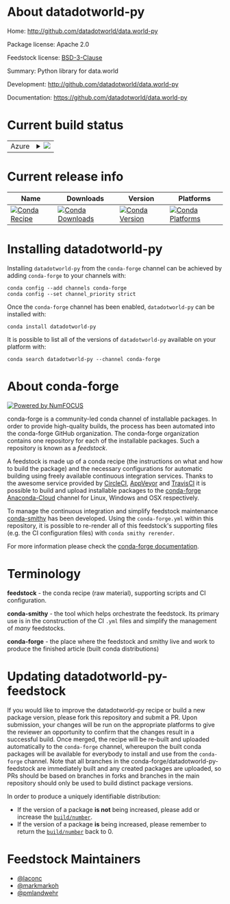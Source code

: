 About datadotworld-py
=====================

Home: http://github.com/datadotworld/data.world-py

Package license: Apache 2.0

Feedstock license: [BSD-3-Clause](https://github.com/conda-forge/datadotworld-py-feedstock/blob/master/LICENSE.txt)

Summary: Python library for data.world

Development: http://github.com/datadotworld/data.world-py

Documentation: https://github.com/datadotworld/data.world-py

Current build status
====================


<table>
    
  <tr>
    <td>Azure</td>
    <td>
      <details>
        <summary>
          <a href="https://dev.azure.com/conda-forge/feedstock-builds/_build/latest?definitionId=4523&branchName=master">
            <img src="https://dev.azure.com/conda-forge/feedstock-builds/_apis/build/status/datadotworld-py-feedstock?branchName=master">
          </a>
        </summary>
        <table>
          <thead><tr><th>Variant</th><th>Status</th></tr></thead>
          <tbody><tr>
              <td>linux_64_python3.10.____cpython</td>
              <td>
                <a href="https://dev.azure.com/conda-forge/feedstock-builds/_build/latest?definitionId=4523&branchName=master">
                  <img src="https://dev.azure.com/conda-forge/feedstock-builds/_apis/build/status/datadotworld-py-feedstock?branchName=master&jobName=linux&configuration=linux_64_python3.10.____cpython" alt="variant">
                </a>
              </td>
            </tr><tr>
              <td>linux_64_python3.7.____cpython</td>
              <td>
                <a href="https://dev.azure.com/conda-forge/feedstock-builds/_build/latest?definitionId=4523&branchName=master">
                  <img src="https://dev.azure.com/conda-forge/feedstock-builds/_apis/build/status/datadotworld-py-feedstock?branchName=master&jobName=linux&configuration=linux_64_python3.7.____cpython" alt="variant">
                </a>
              </td>
            </tr><tr>
              <td>linux_64_python3.8.____cpython</td>
              <td>
                <a href="https://dev.azure.com/conda-forge/feedstock-builds/_build/latest?definitionId=4523&branchName=master">
                  <img src="https://dev.azure.com/conda-forge/feedstock-builds/_apis/build/status/datadotworld-py-feedstock?branchName=master&jobName=linux&configuration=linux_64_python3.8.____cpython" alt="variant">
                </a>
              </td>
            </tr><tr>
              <td>linux_64_python3.9.____cpython</td>
              <td>
                <a href="https://dev.azure.com/conda-forge/feedstock-builds/_build/latest?definitionId=4523&branchName=master">
                  <img src="https://dev.azure.com/conda-forge/feedstock-builds/_apis/build/status/datadotworld-py-feedstock?branchName=master&jobName=linux&configuration=linux_64_python3.9.____cpython" alt="variant">
                </a>
              </td>
            </tr><tr>
              <td>osx_64_python3.10.____cpython</td>
              <td>
                <a href="https://dev.azure.com/conda-forge/feedstock-builds/_build/latest?definitionId=4523&branchName=master">
                  <img src="https://dev.azure.com/conda-forge/feedstock-builds/_apis/build/status/datadotworld-py-feedstock?branchName=master&jobName=osx&configuration=osx_64_python3.10.____cpython" alt="variant">
                </a>
              </td>
            </tr><tr>
              <td>osx_64_python3.7.____cpython</td>
              <td>
                <a href="https://dev.azure.com/conda-forge/feedstock-builds/_build/latest?definitionId=4523&branchName=master">
                  <img src="https://dev.azure.com/conda-forge/feedstock-builds/_apis/build/status/datadotworld-py-feedstock?branchName=master&jobName=osx&configuration=osx_64_python3.7.____cpython" alt="variant">
                </a>
              </td>
            </tr><tr>
              <td>osx_64_python3.8.____cpython</td>
              <td>
                <a href="https://dev.azure.com/conda-forge/feedstock-builds/_build/latest?definitionId=4523&branchName=master">
                  <img src="https://dev.azure.com/conda-forge/feedstock-builds/_apis/build/status/datadotworld-py-feedstock?branchName=master&jobName=osx&configuration=osx_64_python3.8.____cpython" alt="variant">
                </a>
              </td>
            </tr><tr>
              <td>osx_64_python3.9.____cpython</td>
              <td>
                <a href="https://dev.azure.com/conda-forge/feedstock-builds/_build/latest?definitionId=4523&branchName=master">
                  <img src="https://dev.azure.com/conda-forge/feedstock-builds/_apis/build/status/datadotworld-py-feedstock?branchName=master&jobName=osx&configuration=osx_64_python3.9.____cpython" alt="variant">
                </a>
              </td>
            </tr><tr>
              <td>win_64_python3.10.____cpython</td>
              <td>
                <a href="https://dev.azure.com/conda-forge/feedstock-builds/_build/latest?definitionId=4523&branchName=master">
                  <img src="https://dev.azure.com/conda-forge/feedstock-builds/_apis/build/status/datadotworld-py-feedstock?branchName=master&jobName=win&configuration=win_64_python3.10.____cpython" alt="variant">
                </a>
              </td>
            </tr><tr>
              <td>win_64_python3.7.____cpython</td>
              <td>
                <a href="https://dev.azure.com/conda-forge/feedstock-builds/_build/latest?definitionId=4523&branchName=master">
                  <img src="https://dev.azure.com/conda-forge/feedstock-builds/_apis/build/status/datadotworld-py-feedstock?branchName=master&jobName=win&configuration=win_64_python3.7.____cpython" alt="variant">
                </a>
              </td>
            </tr><tr>
              <td>win_64_python3.8.____cpython</td>
              <td>
                <a href="https://dev.azure.com/conda-forge/feedstock-builds/_build/latest?definitionId=4523&branchName=master">
                  <img src="https://dev.azure.com/conda-forge/feedstock-builds/_apis/build/status/datadotworld-py-feedstock?branchName=master&jobName=win&configuration=win_64_python3.8.____cpython" alt="variant">
                </a>
              </td>
            </tr><tr>
              <td>win_64_python3.9.____cpython</td>
              <td>
                <a href="https://dev.azure.com/conda-forge/feedstock-builds/_build/latest?definitionId=4523&branchName=master">
                  <img src="https://dev.azure.com/conda-forge/feedstock-builds/_apis/build/status/datadotworld-py-feedstock?branchName=master&jobName=win&configuration=win_64_python3.9.____cpython" alt="variant">
                </a>
              </td>
            </tr>
          </tbody>
        </table>
      </details>
    </td>
  </tr>
</table>

Current release info
====================

| Name | Downloads | Version | Platforms |
| --- | --- | --- | --- |
| [![Conda Recipe](https://img.shields.io/badge/recipe-datadotworld--py-green.svg)](https://anaconda.org/conda-forge/datadotworld-py) | [![Conda Downloads](https://img.shields.io/conda/dn/conda-forge/datadotworld-py.svg)](https://anaconda.org/conda-forge/datadotworld-py) | [![Conda Version](https://img.shields.io/conda/vn/conda-forge/datadotworld-py.svg)](https://anaconda.org/conda-forge/datadotworld-py) | [![Conda Platforms](https://img.shields.io/conda/pn/conda-forge/datadotworld-py.svg)](https://anaconda.org/conda-forge/datadotworld-py) |

Installing datadotworld-py
==========================

Installing `datadotworld-py` from the `conda-forge` channel can be achieved by adding `conda-forge` to your channels with:

```
conda config --add channels conda-forge
conda config --set channel_priority strict
```

Once the `conda-forge` channel has been enabled, `datadotworld-py` can be installed with:

```
conda install datadotworld-py
```

It is possible to list all of the versions of `datadotworld-py` available on your platform with:

```
conda search datadotworld-py --channel conda-forge
```


About conda-forge
=================

[![Powered by
NumFOCUS](https://img.shields.io/badge/powered%20by-NumFOCUS-orange.svg?style=flat&colorA=E1523D&colorB=007D8A)](https://numfocus.org)

conda-forge is a community-led conda channel of installable packages.
In order to provide high-quality builds, the process has been automated into the
conda-forge GitHub organization. The conda-forge organization contains one repository
for each of the installable packages. Such a repository is known as a *feedstock*.

A feedstock is made up of a conda recipe (the instructions on what and how to build
the package) and the necessary configurations for automatic building using freely
available continuous integration services. Thanks to the awesome service provided by
[CircleCI](https://circleci.com/), [AppVeyor](https://www.appveyor.com/)
and [TravisCI](https://travis-ci.com/) it is possible to build and upload installable
packages to the [conda-forge](https://anaconda.org/conda-forge)
[Anaconda-Cloud](https://anaconda.org/) channel for Linux, Windows and OSX respectively.

To manage the continuous integration and simplify feedstock maintenance
[conda-smithy](https://github.com/conda-forge/conda-smithy) has been developed.
Using the ``conda-forge.yml`` within this repository, it is possible to re-render all of
this feedstock's supporting files (e.g. the CI configuration files) with ``conda smithy rerender``.

For more information please check the [conda-forge documentation](https://conda-forge.org/docs/).

Terminology
===========

**feedstock** - the conda recipe (raw material), supporting scripts and CI configuration.

**conda-smithy** - the tool which helps orchestrate the feedstock.
                   Its primary use is in the construction of the CI ``.yml`` files
                   and simplify the management of *many* feedstocks.

**conda-forge** - the place where the feedstock and smithy live and work to
                  produce the finished article (built conda distributions)


Updating datadotworld-py-feedstock
==================================

If you would like to improve the datadotworld-py recipe or build a new
package version, please fork this repository and submit a PR. Upon submission,
your changes will be run on the appropriate platforms to give the reviewer an
opportunity to confirm that the changes result in a successful build. Once
merged, the recipe will be re-built and uploaded automatically to the
`conda-forge` channel, whereupon the built conda packages will be available for
everybody to install and use from the `conda-forge` channel.
Note that all branches in the conda-forge/datadotworld-py-feedstock are
immediately built and any created packages are uploaded, so PRs should be based
on branches in forks and branches in the main repository should only be used to
build distinct package versions.

In order to produce a uniquely identifiable distribution:
 * If the version of a package **is not** being increased, please add or increase
   the [``build/number``](https://docs.conda.io/projects/conda-build/en/latest/resources/define-metadata.html#build-number-and-string).
 * If the version of a package **is** being increased, please remember to return
   the [``build/number``](https://docs.conda.io/projects/conda-build/en/latest/resources/define-metadata.html#build-number-and-string)
   back to 0.

Feedstock Maintainers
=====================

* [@laconc](https://github.com/laconc/)
* [@markmarkoh](https://github.com/markmarkoh/)
* [@pmlandwehr](https://github.com/pmlandwehr/)

